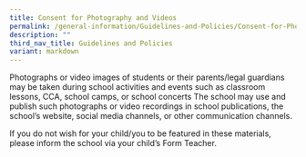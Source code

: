 ```yaml
---
title: Consent for Photography and Videos
permalink: /general-information/Guidelines-and-Policies/Consent-for-Photography-and-Videos/
description: ""
third_nav_title: Guidelines and Policies
variant: markdown
---
```

Photographs or video images of students or their parents/legal guardians may be taken during school activities and events such as classroom lessons, CCA, school camps, or school concerts The school may use and publish such photographs or video recordings in school publications, the school’s website, social media channels, or other communication channels.

If you do not wish for your child/you to be featured in these materials, please inform the school via your child’s Form Teacher.